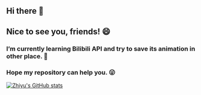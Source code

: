 ## Hi there 👋

## Nice to see you, friends! 😄

### I’m currently learning Bilibili API and try to save its animation in other place. 💪

### Hope my repository can help you. 😜



[![Zhiyu's GitHub stats](https://github-readme-stats.vercel.app/api?username=1299172402&bg_color=30,e96443,904e95&title_color=fff&text_color=fff)](https://github.com/1299172402)

<!--
**1299172402/1299172402** is a ✨ _special_ ✨ repository because its `README.md` (this file) appears on your GitHub profile.

Here are some ideas to get you started:

- 🔭 I’m currently working on ...
- 🌱 I’m currently learning ...
- 👯 I’m looking to collaborate on ...
- 🤔 I’m looking for help with ...
- 💬 Ask me about ...
- 📫 How to reach me: ...
- 😄 Pronouns: ...
- ⚡ Fun fact: ...
-->
